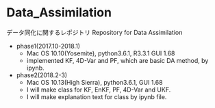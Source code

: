 # Data_Assimilation

データ同化に関するレポジトリ
Repository for Data Assimilation
- phase1(2017.10-2018.1)
    - Mac OS 10.10(Yosemite), python3.6.1, R3.3.1 GUI 1.68
    - implemented KF, 4D-Var and PF, which are basic DA method, by ipynb.
- phase2(2018.2-3)
    - Mac OS 10.13(High Sierra), python3.6.1, GUI 1.68
    - I will make class for KF, EnKF, PF, 4D-Var and UKF.
    - I will make explanation text for class by ipynb file.
